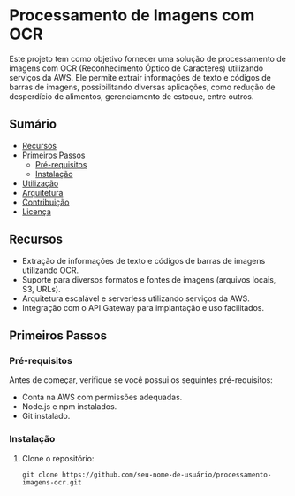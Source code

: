 # Processamento de Imagens com OCR

Este projeto tem como objetivo fornecer uma solução de processamento de imagens com OCR (Reconhecimento Óptico de Caracteres) utilizando serviços da AWS. Ele permite extrair informações de texto e códigos de barras de imagens, possibilitando diversas aplicações, como redução de desperdício de alimentos, gerenciamento de estoque, entre outros.

## Sumário

- [Recursos](#recursos)
- [Primeiros Passos](#primeiros-passos)
  - [Pré-requisitos](#pré-requisitos)
  - [Instalação](#instalação)
- [Utilização](#utilização)
- [Arquitetura](#arquitetura)
- [Contribuição](#contribuição)
- [Licença](#licença)

## Recursos

- Extração de informações de texto e códigos de barras de imagens utilizando OCR.
- Suporte para diversos formatos e fontes de imagens (arquivos locais, S3, URLs).
- Arquitetura escalável e serverless utilizando serviços da AWS.
- Integração com o API Gateway para implantação e uso facilitados.

## Primeiros Passos

### Pré-requisitos

Antes de começar, verifique se você possui os seguintes pré-requisitos:

- Conta na AWS com permissões adequadas.
- Node.js e npm instalados.
- Git instalado.

### Instalação

1. Clone o repositório:

   ```shell
   git clone https://github.com/seu-nome-de-usuário/processamento-imagens-ocr.git
